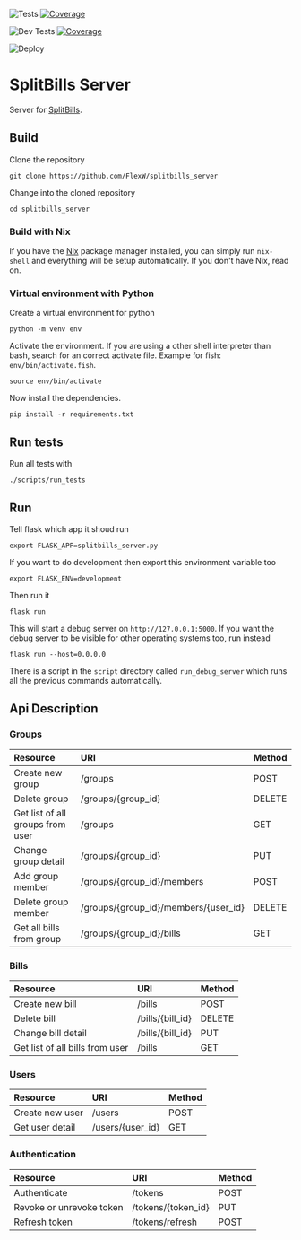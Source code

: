 ![Tests](https://github.com/FlexW/splitbills_server/workflows/Tests/badge.svg)
[![Coverage](https://codecov.io/gh/FlexW/splitbills_server/branch/main/graph/badge.svg?token=DODRY5LAPK)](https://codecov.io/gh/FlexW/splitbills_server)


![Dev Tests](https://github.com/FlexW/splitbills_server/workflows/Dev%20Tests/badge.svg)
[![Coverage](https://codecov.io/gh/FlexW/splitbills_server/branch/dev/graph/badge.svg?token=DODRY5LAPK)](https://codecov.io/gh/FlexW/splitbills_server)

![Deploy](https://github.com/FlexW/splitbills_server/workflows/Deploy/badge.svg)

# SplitBills Server

Server for [SplitBills](https://gitlab.com/flexw/splitbills).

## Build
Clone the repository
```
git clone https://github.com/FlexW/splitbills_server
```
Change into the cloned repository
```
cd splitbills_server
```

### Build with Nix
If you have the [Nix](https://nixos.org/) package manager installed,
you can simply run `nix-shell` and everything will be setup
automatically. If you don't have Nix, read on.

### Virtual environment with Python
Create a virtual environment for python
```
python -m venv env
```
Activate the environment. If you are using a other shell interpreter
than bash, search for an correct activate file. Example for fish:
`env/bin/activate.fish`.
```
source env/bin/activate
```
Now install the dependencies.
```
pip install -r requirements.txt
```

## Run tests
Run all tests with
```
./scripts/run_tests
```

## Run
Tell flask which app it shoud run
```
export FLASK_APP=splitbills_server.py
```
If you want to do development then export this environment variable
too
```
export FLASK_ENV=development
```
Then run it
```
flask run
```
This will start a debug server on `http://127.0.0.1:5000`. If you want
the debug server to be visible for other operating systems too, run
instead
```
flask run --host=0.0.0.0
```
There is a script in the `script` directory called `run_debug_server`
which runs all the previous commands automatically.

## Api Description

### Groups

| Resource                         | URI                                  | Method |
|:---------------------------------|:-------------------------------------|:-------|
| Create new group                 | /groups                              | POST   |
| Delete group                     | /groups/{group_id}                   | DELETE |
| Get list of all groups from user | /groups                              | GET    |
| Change group detail              | /groups/{group_id}                   | PUT    |
| Add group member                 | /groups/{group_id}/members           | POST   |
| Delete group member              | /groups/{group_id}/members/{user_id} | DELETE |
| Get all bills from group         | /groups/{group_id}/bills             | GET    |

### Bills

| Resource                         | URI                                  | Method |
|:---------------------------------|:-------------------------------------|:-------|
| Create new bill                  | /bills                               | POST   |
| Delete bill                      | /bills/{bill_id}                     | DELETE |
| Change bill detail               | /bills/{bill_id}                     | PUT    |
| Get list of all bills from user  | /bills                               | GET    |

### Users

| Resource                         | URI                                  | Method |
|:---------------------------------|:-------------------------------------|:-------|
| Create new user                  | /users                               | POST   |
| Get user detail                  | /users/{user_id}                          | GET    |


### Authentication
| Resource                 | URI                | Method |
|:-------------------------|:-------------------|:-------|
| Authenticate             | /tokens            | POST   |
| Revoke or unrevoke token | /tokens/{token_id} | PUT    |
| Refresh token            | /tokens/refresh    | POST   |
